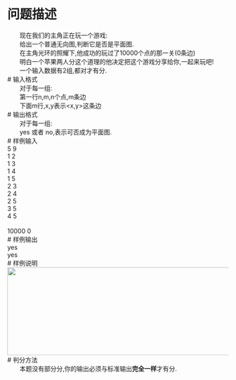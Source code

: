 <div id="pcont1" style="margin-top:20px; display:block;">

# 问题描述

<div class="pdcont">　　现在我们的主角正在玩一个游戏:<br/>
　　给出一个普通无向图,判断它是否是平面图.<br/>
　　在主角光环的照耀下,他成功的玩过了10000个点的那一关(0条边)<br/>
　　明白一个苹果两人分这个道理的他决定把这个游戏分享给你,一起来玩吧!<br/>
　　一个输入数据有2组,都对才有分.</div>
# 输入格式

<div class="pdcont">　　对于每一组:<br/>
　　第一行n,m,n个点,m条边<br/>
　　下面m行,x,y表示&lt;x,y&gt;这条边</div>
# 输出格式

<div class="pdcont">　　对于每一组:<br/>
　　yes 或者 no,表示可否成为平面图.</div>
# 样例输入

<div class="pddata">5 9<br/>
1 2<br/>
1 3<br/>
1 4<br/>
1 5<br/>
2 3<br/>
2 4<br/>
2 5<br/>
3 5<br/>
4 5<br/>
<br/>
10000 0</div>
# 样例输出

<div class="pddata">yes<br/>
yes</div>
# 样例说明

<div class="pdcont"><img src="source/tsinsen/A1356/img/aHR0cDovL3d3dy50c2luc2VuLmNvbS9SZXF1aXJlRmlsZS5kbz9maWQ9QURxaEFhNHQ=.do" width="514" height="200"/></div>
# 判分方法

<div class="pdcont">　　本题没有部分分,你的输出必须与标准输出<b>完全一样</b>才有分.</div>

</div>